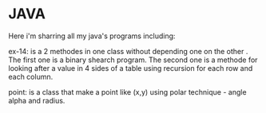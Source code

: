 # JAVA
Here i'm sharring all my java's programs including:

ex-14: is a 2 methodes in one class without depending one on the other .
       The first one is a binary shearch program.
       The second one is a methode for looking after a value in 4 sides of a table using recursion for each row and each column.
        
point: is a class that make a point like (x,y) using polar technique -  angle alpha and radius. 
